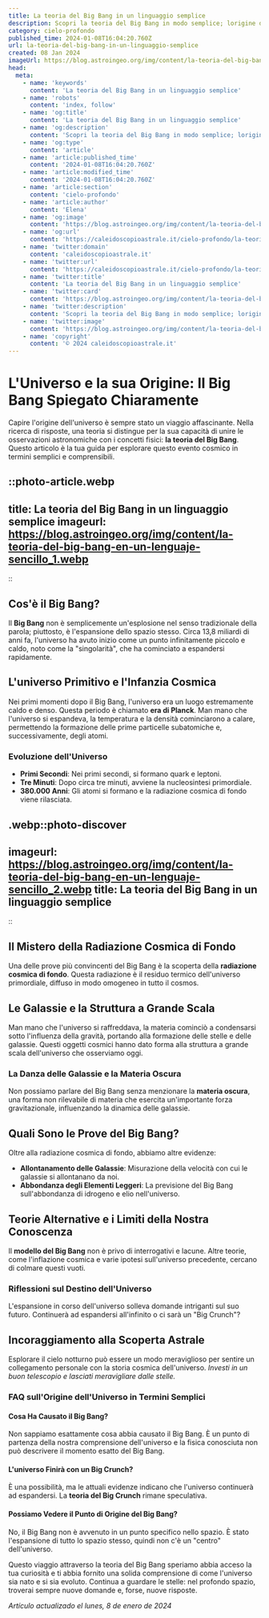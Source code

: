 ```yaml
---
title: La teoria del Big Bang in un linguaggio semplice
description: Scopri la teoria del Big Bang in modo semplice; lorigine delluniverso spiegata chiaramente. Perfetto per curiosi e appassionati di astronomia!
category: cielo-profondo
published_time: 2024-01-08T16:04:20.760Z
url: la-teoria-del-big-bang-in-un-linguaggio-semplice
created: 08 Jan 2024
imageUrl: https://blog.astroingeo.org/img/content/la-teoria-del-big-bang-en-un-lenguaje-sencillo_1.webp
head:
  meta:
    - name: 'keywords'
      content: 'La teoria del Big Bang in un linguaggio semplice'
    - name: 'robots'
      content: 'index, follow'
    - name: 'og:title'
      content: 'La teoria del Big Bang in un linguaggio semplice'
    - name: 'og:description'
      content: 'Scopri la teoria del Big Bang in modo semplice; lorigine delluniverso spiegata chiaramente. Perfetto per curiosi e appassionati di astronomia!'
    - name: 'og:type'
      content: 'article'
    - name: 'article:published_time'
      content: '2024-01-08T16:04:20.760Z'
    - name: 'article:modified_time'
      content: '2024-01-08T16:04:20.760Z'
    - name: 'article:section'
      content: 'cielo-profondo'
    - name: 'article:author'
      content: 'Elena'
    - name: 'og:image'
      content: 'https://blog.astroingeo.org/img/content/la-teoria-del-big-bang-en-un-lenguaje-sencillo_1.webp'
    - name: 'og:url'
      content: 'https://caleidoscopioastrale.it/cielo-profondo/la-teoria-del-big-bang-in-un-linguaggio-semplice'
    - name: 'twitter:domain'
      content: 'caleidoscopioastrale.it'
    - name: 'twitter:url'
      content: 'https://caleidoscopioastrale.it/cielo-profondo/la-teoria-del-big-bang-in-un-linguaggio-semplice'
    - name: 'twitter:title'
      content: 'La teoria del Big Bang in un linguaggio semplice'
    - name: 'twitter:card'
      content: 'https://blog.astroingeo.org/img/content/la-teoria-del-big-bang-en-un-lenguaje-sencillo_1.webp'
    - name: 'twitter:description'
      content: 'Scopri la teoria del Big Bang in modo semplice; lorigine delluniverso spiegata chiaramente. Perfetto per curiosi e appassionati di astronomia!'
    - name: 'twitter:image'
      content: 'https://blog.astroingeo.org/img/content/la-teoria-del-big-bang-en-un-lenguaje-sencillo_1.webp'
    - name: 'copyright'
      content: '© 2024 caleidoscopioastrale.it'
---
```

# L'Universo e la sua Origine: Il Big Bang Spiegato Chiaramente

Capire l'origine dell'universo è sempre stato un viaggio affascinante. Nella ricerca di risposte, una teoria si distingue per la sua capacità di unire le osservazioni astronomiche con i concetti fisici: **la teoria del Big Bang**. Questo articolo è la tua guida per esplorare questo evento cosmico in termini semplici e comprensibili.

::photo-article.webp
---
title: La teoria del Big Bang in un linguaggio semplice
imageurl: https://blog.astroingeo.org/img/content/la-teoria-del-big-bang-en-un-lenguaje-sencillo_1.webp
---
::

## Cos'è il Big Bang?

Il **Big Bang** non è semplicemente un'esplosione nel senso tradizionale della parola; piuttosto, è l'espansione dello spazio stesso. Circa 13,8 miliardi di anni fa, l'universo ha avuto inizio come un punto infinitamente piccolo e caldo, noto come la "singolarità", che ha cominciato a espandersi rapidamente.

## L'universo Primitivo e l'Infanzia Cosmica

Nei primi momenti dopo il Big Bang, l'universo era un luogo estremamente caldo e denso. Questa periodo è chiamato **era di Planck**. Man mano che l'universo si espandeva, la temperatura e la densità cominciarono a calare, permettendo la formazione delle prime particelle subatomiche e, successivamente, degli atomi.

### **Evoluzione dell'Universo**

- **Primi Secondi**: Nei primi secondi, si formano quark e leptoni.
- **Tre Minuti**: Dopo circa tre minuti, avviene la nucleosintesi primordiale.
- **380.000 Anni**: Gli atomi si formano e la radiazione cosmica di fondo viene rilasciata.

.webp::photo-discover
---
imageurl: https://blog.astroingeo.org/img/content/la-teoria-del-big-bang-en-un-lenguaje-sencillo_2.webp
title: La teoria del Big Bang in un linguaggio semplice
---
::

## Il Mistero della Radiazione Cosmica di Fondo

Una delle prove più convincenti del Big Bang è la scoperta della **radiazione cosmica di fondo**. Questa radiazione è il residuo termico dell'universo primordiale, diffuso in modo omogeneo in tutto il cosmos.

## Le Galassie e la Struttura a Grande Scala

Man mano che l'universo si raffreddava, la materia cominciò a condensarsi sotto l'influenza della gravità, portando alla formazione delle stelle e delle galassie. Questi oggetti cosmici hanno dato forma alla struttura a grande scala dell'universo che osserviamo oggi.

### La Danza delle Galassie e la Materia Oscura

Non possiamo parlare del Big Bang senza menzionare la **materia oscura**, una forma non rilevabile di materia che esercita un'importante forza gravitazionale, influenzando la dinamica delle galassie.

## Quali Sono le Prove del Big Bang?

Oltre alla radiazione cosmica di fondo, abbiamo altre evidenze:

- **Allontanamento delle Galassie**: Misurazione della velocità con cui le galassie si allontanano da noi.
- **Abbondanza degli Elementi Leggeri**: La previsione del Big Bang sull'abbondanza di idrogeno e elio nell'universo.

## Teorie Alternative e i Limiti della Nostra Conoscenza

Il **modello del Big Bang** non è privo di interrogativi e lacune. Altre teorie, come l'inflazione cosmica e varie ipotesi sull'universo precedente, cercano di colmare questi vuoti.

### Riflessioni sul Destino dell'Universo

L'espansione in corso dell'universo solleva domande intriganti sul suo futuro. Continuerà ad espandersi all'infinito o ci sarà un "Big Crunch"?

## Incoraggiamento alla Scoperta Astrale

Esplorare il cielo notturno può essere un modo meraviglioso per sentire un collegamento personale con la storia cosmica dell'universo. *Investi in un buon telescopio e lasciati meravigliare dalle stelle.*

### FAQ sull'Origine dell'Universo in Termini Semplici

#### Cosa Ha Causato il Big Bang?

Non sappiamo esattamente cosa abbia causato il Big Bang. È un punto di partenza della nostra comprensione dell'universo e la fisica conosciuta non può descrivere il momento esatto del Big Bang.

#### L'universo Finirà con un Big Crunch?

È una possibilità, ma le attuali evidenze indicano che l'universo continuerà ad espandersi. La **teoria del Big Crunch** rimane speculativa.

#### Possiamo Vedere il Punto di Origine del Big Bang?

No, il Big Bang non è avvenuto in un punto specifico nello spazio. È stato l'espansione di tutto lo spazio stesso, quindi non c'è un "centro" dell'universo.

Questo viaggio attraverso la teoria del Big Bang speriamo abbia acceso la tua curiosità e ti abbia fornito una solida comprensione di come l'universo sia nato e si sia evoluto. Continua a guardare le stelle: nel profondo spazio, troverai sempre nuove domande e, forse, nuove risposte.

_Artículo actualizado el lunes, 8 de enero de 2024_
